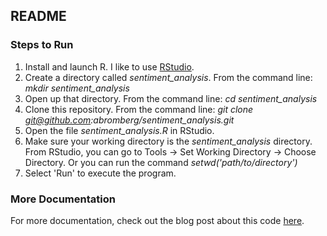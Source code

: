 ## README

### Steps to Run

1. Install and launch R. I like to use [RStudio](http://www.rstudio.com/).
2. Create a directory called *sentiment_analysis*. From the command line: *mkdir sentiment_analysis*
3. Open up that directory. From the command line: *cd sentiment_analysis*
4. Clone this repository. From the command line: *git clone git@github.com:abromberg/sentiment_analysis.git*
5. Open the file *sentiment_analysis.R* in RStudio.
6. Make sure your working directory is the *sentiment_analysis* directory. From RStudio, you can go to Tools -> Set Working Directory -> Choose Directory. Or you can run the command *setwd('path/to/directory')*
7. Select 'Run' to execute the program.

### More Documentation

For more documentation, check out the blog post about this code [here](http://andybromberg.com/post/sentiment-analysis).
